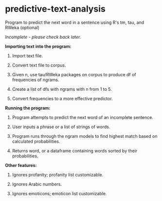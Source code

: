 predictive-text-analysis
========================

Program to predict the next word in a sentence using R's tm, tau, and RWeka (optional)

_Incomplete - please check back later._



**Importing text into the program:**

1. Import text file.

2. Convert text file to corpus.

3. Given n, use tau/RWeka packages on corpus to produce df of frequencies of ngrams.

4. Create a list of dfs with ngrams with n from 1 to 5.

5. Convert frequencies to a more effective predictor.


**Running the program:**

1. Program attempts to predict the next word of an incomplete sentence.

2. User inputs a phrase or a list of strings of words.

3. Program runs through the ngram models to find highest match based on calculated probabilities.

4. Returns word, or a dataframe containing words sorted by their probabilities.


**Other features:**

1. Ignores profanity; profanity list customizable.

2. Ignores Arabic numbers.

3. Ignores emoticons; emoticon list customizable.




